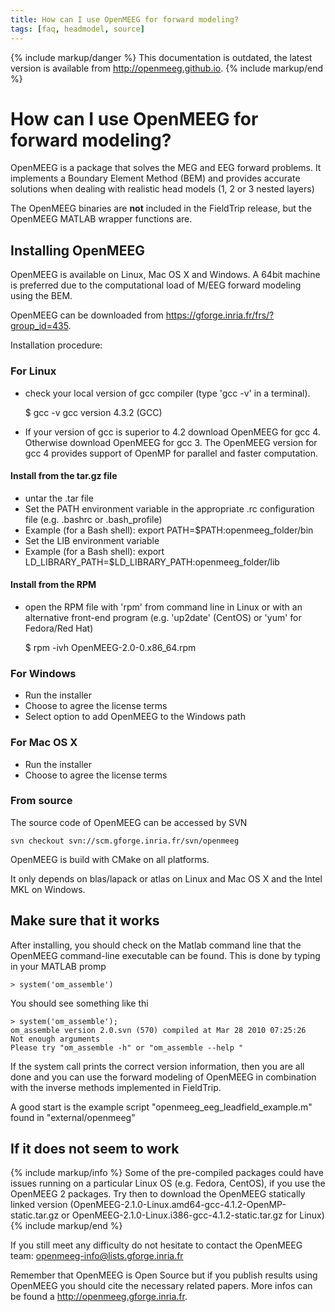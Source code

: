 ```yaml
---
title: How can I use OpenMEEG for forward modeling?
tags: [faq, headmodel, source]
---
```


{% include markup/danger %}
This documentation is outdated, the latest version is available from <http://openmeeg.github.io>.
{% include markup/end %}

# How can I use OpenMEEG for forward modeling?

OpenMEEG is a package that solves the MEG and EEG forward problems.
It implements a Boundary Element Method (BEM) and provides accurate solutions
when dealing with realistic head models (1, 2 or 3 nested layers)

The OpenMEEG binaries are **not** included in the FieldTrip release, but the OpenMEEG MATLAB wrapper functions are.

## Installing OpenMEEG

OpenMEEG is available on Linux, Mac OS X and Windows.
A 64bit machine is preferred due to the computational load of M/EEG forward modeling using the BEM.

OpenMEEG can be downloaded from <https://gforge.inria.fr/frs/?group_id=435>.

Installation procedure:

### For Linux

- check your local version of gcc compiler (type 'gcc -v' in a terminal).

  \$ gcc -v
  gcc version 4.3.2 (GCC)

- If your version of gcc is superior to 4.2 download OpenMEEG for gcc 4. Otherwise download OpenMEEG for gcc 3. The OpenMEEG version for gcc 4 provides support of OpenMP for parallel and faster computation.

#### Install from the tar.gz file

- untar the .tar file
- Set the PATH environment variable in the appropriate .rc configuration file (e.g. .bashrc or .bash_profile)
- Example (for a Bash shell): export PATH=\$PATH:openmeeg_folder/bin
- Set the LIB environment variable
- Example (for a Bash shell): export LD_LIBRARY_PATH=\$LD_LIBRARY_PATH:openmeeg_folder/lib

#### Install from the RPM

- open the RPM file with 'rpm' from command line in Linux or with an alternative front-end program (e.g. 'up2date' (CentOS) or 'yum' for Fedora/Red Hat)

  \$ rpm -ivh OpenMEEG-2.0-0.x86_64.rpm

### For Windows

- Run the installer
- Choose to agree the license terms
- Select option to add OpenMEEG to the Windows path

### For Mac OS X

- Run the installer
- Choose to agree the license terms

### From source

The source code of OpenMEEG can be accessed by SVN

    svn checkout svn://scm.gforge.inria.fr/svn/openmeeg

OpenMEEG is build with CMake on all platforms.

It only depends on blas/lapack or atlas on Linux and Mac OS X and the Intel MKL on Windows.

## Make sure that it works

After installing, you should check on the Matlab command line that the OpenMEEG command-line executable can be found. This is done by typing in your MATLAB promp

    > system('om_assemble')

You should see something like thi

    > system('om_assemble');
    om_assemble version 2.0.svn (570) compiled at Mar 28 2010 07:25:26
    Not enough arguments
    Please try "om_assemble -h" or "om_assemble --help "

If the system call prints the correct version information, then you are all done and you can use the forward modeling of OpenMEEG in combination with the inverse methods implemented in FieldTrip.

A good start is the example script "openmeeg_eeg_leadfield_example.m" found in "external/openmeeg"

## If it does not seem to work

{% include markup/info %}
Some of the pre-compiled packages could have issues running on a particular Linux OS (e.g. Fedora, CentOS), if you use the OpenMEEG 2 packages. Try then to download the OpenMEEG statically linked version (OpenMEEG-2.1.0-Linux.amd64-gcc-4.1.2-OpenMP-static.tar.gz or OpenMEEG-2.1.0-Linux.i386-gcc-4.1.2-static.tar.gz for Linux)
{% include markup/end %}

If you still meet any difficulty do not hesitate to contact the OpenMEEG team: openmeeg-info@lists.gforge.inria.fr

Remember that OpenMEEG is Open Source but if you publish results using OpenMEEG you should cite the necessary related papers. More infos can be found a <http://openmeeg.gforge.inria.fr>.
